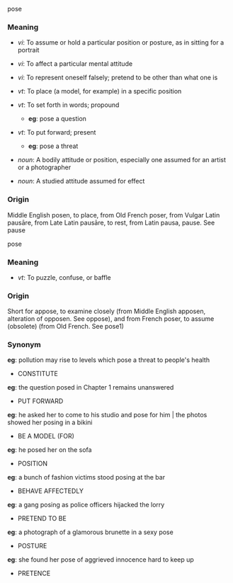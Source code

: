 pose
### Meaning
+ _vi_: To assume or hold a particular position or posture, as in sitting for a portrait
+ _vi_: To affect a particular mental attitude
+ _vi_: To represent oneself falsely; pretend to be other than what one is
+ _vt_: To place (a model, for example) in a specific position
+ _vt_: To set forth in words; propound
    + __eg__: pose a question
+ _vt_: To put forward; present
    + __eg__: pose a threat

+ _noun_: A bodily attitude or position, especially one assumed for an artist or a photographer
+ _noun_: A studied attitude assumed for effect

### Origin

Middle English posen, to place, from Old French poser, from Vulgar Latin pausāre, from Late Latin pausāre, to rest, from Latin pausa, pause. See pause

pose
### Meaning
+ _vt_: To puzzle, confuse, or baffle

### Origin

Short for appose, to examine closely (from Middle English apposen, alteration of opposen. See oppose), and from French poser, to assume (obsolete) (from Old French. See pose1)

### Synonym

__eg__: pollution may rise to levels which pose a threat to people's health

+ CONSTITUTE

__eg__: the question posed in Chapter 1 remains unanswered

+ PUT FORWARD

__eg__: he asked her to come to his studio and pose for him | the photos showed her posing in a bikini

+ BE A MODEL (FOR)

__eg__: he posed her on the sofa

+ POSITION

__eg__: a bunch of fashion victims stood posing at the bar

+ BEHAVE AFFECTEDLY

__eg__: a gang posing as police officers hijacked the lorry

+ PRETEND TO BE

__eg__: a photograph of a glamorous brunette in a sexy pose

+ POSTURE

__eg__: she found her pose of aggrieved innocence hard to keep up

+ PRETENCE


